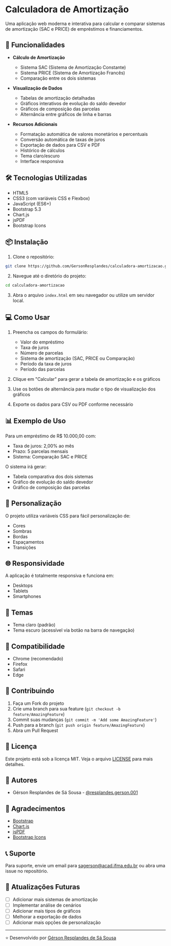 # Calculadora de Amortização

Uma aplicação web moderna e interativa para calcular e comparar sistemas de amortização (SAC e PRICE) de empréstimos e financiamentos.

## 🚀 Funcionalidades

- **Cálculo de Amortização**

  - Sistema SAC (Sistema de Amortização Constante)
  - Sistema PRICE (Sistema de Amortização Francês)
  - Comparação entre os dois sistemas

- **Visualização de Dados**

  - Tabelas de amortização detalhadas
  - Gráficos interativos de evolução do saldo devedor
  - Gráficos de composição das parcelas
  - Alternância entre gráficos de linha e barras

- **Recursos Adicionais**
  - Formatação automática de valores monetários e percentuais
  - Conversão automática de taxas de juros
  - Exportação de dados para CSV e PDF
  - Histórico de cálculos
  - Tema claro/escuro
  - Interface responsiva

## 🛠️ Tecnologias Utilizadas

- HTML5
- CSS3 (com variáveis CSS e Flexbox)
- JavaScript (ES6+)
- Bootstrap 5.3
- Chart.js
- jsPDF
- Bootstrap Icons

## 📦 Instalação

1. Clone o repositório:

```bash
git clone https://github.com/GersonResplandes/calculadora-amortizacao.git
```

2. Navegue até o diretório do projeto:

```bash
cd calculadora-amortizacao
```

3. Abra o arquivo `index.html` em seu navegador ou utilize um servidor local.

## 💻 Como Usar

1. Preencha os campos do formulário:

   - Valor do empréstimo
   - Taxa de juros
   - Número de parcelas
   - Sistema de amortização (SAC, PRICE ou Comparação)
   - Período da taxa de juros
   - Período das parcelas

2. Clique em "Calcular" para gerar a tabela de amortização e os gráficos

3. Use os botões de alternância para mudar o tipo de visualização dos gráficos

4. Exporte os dados para CSV ou PDF conforme necessário

## 📊 Exemplo de Uso

Para um empréstimo de R$ 10.000,00 com:

- Taxa de juros: 2,00% ao mês
- Prazo: 5 parcelas mensais
- Sistema: Comparação SAC e PRICE

O sistema irá gerar:

- Tabela comparativa dos dois sistemas
- Gráfico de evolução do saldo devedor
- Gráfico de composição das parcelas

## 🔧 Personalização

O projeto utiliza variáveis CSS para fácil personalização de:

- Cores
- Sombras
- Bordas
- Espaçamentos
- Transições

## 🌐 Responsividade

A aplicação é totalmente responsiva e funciona em:

- Desktops
- Tablets
- Smartphones

## 🎨 Temas

- Tema claro (padrão)
- Tema escuro (acessível via botão na barra de navegação)

## 📱 Compatibilidade

- Chrome (recomendado)
- Firefox
- Safari
- Edge

## 🤝 Contribuindo

1. Faça um Fork do projeto
2. Crie uma branch para sua feature (`git checkout -b feature/AmazingFeature`)
3. Commit suas mudanças (`git commit -m 'Add some AmazingFeature'`)
4. Push para a branch (`git push origin feature/AmazingFeature`)
5. Abra um Pull Request

## 📄 Licença

Este projeto está sob a licença MIT. Veja o arquivo [LICENSE](LICENSE) para mais detalhes.

## 👥 Autores

- Gérson Resplandes de Sá Sousa - [@resplandes.gerson.001](https://github.com/seu-usuario)

## 🙏 Agradecimentos

- [Bootstrap](https://getbootstrap.com/)
- [Chart.js](https://www.chartjs.org/)
- [jsPDF](https://github.com/parallax/jsPDF)
- [Bootstrap Icons](https://icons.getbootstrap.com/)

## 📞 Suporte

Para suporte, envie um email para sagerson@acad.ifma.edu.br ou abra uma issue no repositório.

## 🔄 Atualizações Futuras

- [ ] Adicionar mais sistemas de amortização
- [ ] Implementar análise de cenários
- [ ] Adicionar mais tipos de gráficos
- [ ] Melhorar a exportação de dados
- [ ] Adicionar mais opções de personalização

---

⭐️ Desenvolvido por [Gérson Resplandes de Sá Sousa](https://github.com/seu-usuario)
